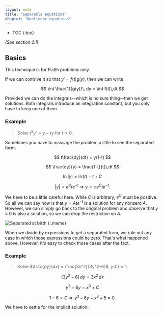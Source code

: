 ```yaml
---
layout: note
title: "Separable equations"
chapter: "Nonlinear equations"
---
```

* TOC
{:toc}

*(See section 2.1)*

## Basics

This technique is for FlaSh problems only.

If we can contrive it so that $y' = f(t)g(y)$, then we can write 

$$ \int \frac{1}{g(y)}\, dy = \int f(t)\,dt.$$

Provided we can do the integrals--which is no sure thing--then we get solutions. Both integrals introduce an integration constant, but you only have to keep one of them.

### Example

> Solve $t^2y' = y-ty$ for $t>0$.

Sometimes you have to massage the problem a little to see the separated form.

$$ t\frac{dy}{dt} = y(1-t) $$

$$ \frac{dy}{y} = \frac{1-t}{t}\,dt $$

$$ \ln|y| = \ln(t) - t + C $$

$$ |y| = e^C te^{-t} \Rightarrow y = \pm e^C te^{-t}.$$

We have to be a little careful here. While $C$ is arbitrary, $e^C$ must be positive. So all we can say now is that $y=Ate^{-t}$ is a solution for any nonzero $A$. However, we can simply go back to the original problem and observe that $y\equiv 0$ is also a solution, so we can drop the restriction on $A$.

![Separated at birth]({{site.baseurl}}/assets/images/separated-at-birth.jpg)
{:.meme}


When we divide by expressions to get a separated form, we rule out any case in which those expressions could be zero. That's what happened above. However, it's easy to check those cases after the fact.

### Example

> Solve $\frac{dy}{dx} = \frac{3x^2}{3y^2-6}$, $y(0)=1$.

$$ (3y^2-6)\,dy = 3x^2\, dx $$

$$ y^3-6y = x^3 + C $$

$$ 1-6=C \Rightarrow y^3-6y-x^3 +5 = 0.$$

We have to settle for the implicit solution.

    
